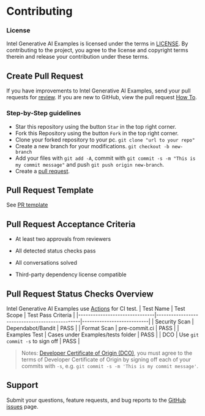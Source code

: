 # Contributing

### License
Intel Generative AI Examples is licensed under the terms in [LICENSE](/LICENSE). 
By contributing to the project, you agree to the license and copyright terms therein and release your contribution under these terms.

## Create Pull Request
If you have improvements to Intel Generative AI Examples, send your pull requests for
[review](https://github.com/opea-project/GenAIExamples/pulls).
If you are new to GitHub, view the pull request [How To](https://help.github.com/articles/using-pull-requests/).

### Step-by-Step guidelines
- Star this repository using the button `Star` in the top right corner.
- Fork this Repository using the button `Fork` in the top right corner.
- Clone your forked repository to your pc.
`git clone "url to your repo"`
- Create a new branch for your modifications.
`git checkout -b new-branch`
- Add your files with `git add -A`, commit with `git commit -s -m "This is my commit message"` and push `git push origin new-branch`.
- Create a [pull request](https://github.com/opea-project/GenAIExamples/pulls).

## Pull Request Template
See [PR template](/.github/pull_request_template.md)

## Pull Request Acceptance Criteria
- At least two approvals from reviewers

- All detected status checks pass

- All conversations solved

- Third-party dependency license compatible

## Pull Request Status Checks Overview
Intel Generative AI Examples use [Actions](https://github.com/opea-project/GenAIExamples/actions) for CI test.
|     Test Name                 |     Test Scope                                |     Test Pass Criteria    |
|-------------------------------|-----------------------------------------------|---------------------------|
|     Security Scan             |      Dependabot/Bandit                  |     PASS          |
|     Format Scan               |      pre-commit.ci                      |     PASS          |
|     Examples Test             |     Cases under Examples/tests folder   |     PASS          |
|     DCO                       |     Use `git commit -s` to sign off     |     PASS          |

> Notes: [Developer Certificate of Origin (DCO)](https://en.wikipedia.org/wiki/Developer_Certificate_of_Origin), you must agree to the terms of Developer Certificate of Origin by signing off each of your commits with `-s`, e.g. `git commit -s -m 'This is my commit message'`.

## Support
Submit your questions, feature requests, and bug reports to the [GitHub issues](https://github.com/opea-project/GenAIExamples/issues) page.


